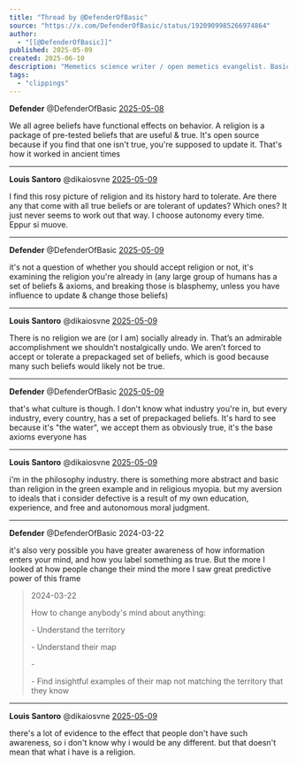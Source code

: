 ```yaml
---
title: "Thread by @DefenderOfBasic"
source: "https://x.com/DefenderOfBasic/status/1920909985266974864"
author:
  - "[[@DefenderOfBasic]]"
published: 2025-05-09
created: 2025-06-10
description: "Memetics science writer / open memetics evangelist. Basically trying to do culture engineering transparently. Does that make sense?"
tags:
  - "clippings"
---
```

**Defender** @DefenderOfBasic [2025-05-08](https://x.com/DefenderOfBasic/status/1920626004285866408)

We all agree beliefs have functional effects on behavior. A religion is a package of pre-tested beliefs that are useful & true. It's open source because if you find that one isn't true, you're supposed to update it. That's how it worked in ancient times

---

**Louis Santoro** @dikaiosvne [2025-05-09](https://x.com/dikaiosvne/status/1920743849879642356)

I find this rosy picture of religion and its history hard to tolerate. Are there any that come with all true beliefs or are tolerant of updates? Which ones? It just never seems to work out that way. I choose autonomy every time. Eppur si muove.

---

**Defender** @DefenderOfBasic [2025-05-09](https://x.com/DefenderOfBasic/status/1920895808708255874)

it's not a question of whether you should accept religion or not, it's examining the religion you're already in (any large group of humans has a set of beliefs & axioms, and breaking those is blasphemy, unless you have influence to update & change those beliefs)

---

**Louis Santoro** @dikaiosvne [2025-05-09](https://x.com/dikaiosvne/status/1920903275844370846)

There is no religion we are (or I am) socially already in. That’s an admirable accomplishment we shouldn’t nostalgically undo. We aren’t forced to accept or tolerate a prepackaged set of beliefs, which is good because many such beliefs would likely not be true.

---

**Defender** @DefenderOfBasic [2025-05-09](https://x.com/DefenderOfBasic/status/1920904043947270583)

that's what culture is though. I don't know what industry you're in, but every industry, every country, has a set of prepackaged beliefs. It's hard to see because it's "the water", we accept them as obviously true, it's the base axioms everyone has

---

**Louis Santoro** @dikaiosvne [2025-05-09](https://x.com/dikaiosvne/status/1920909511813963954)

i'm in the philosophy industry. there is something more abstract and basic than religion in the green example and in religious myopia. but my aversion to ideals that i consider defective is a result of my own education, experience, and free and autonomous moral judgment.

---

**Defender** @DefenderOfBasic 2024-03-22

it's also very possible you have greater awareness of how information enters your mind, and how you label something as true. But the more I looked at how people change their mind the more I saw great predictive power of this frame

> 2024-03-22
> 
> How to change anybody's mind about anything:
> 
> \- Understand the territory
> 
> \- Understand their map
> 
> \- <make it emotionally safe for them to change their mind>
> 
> \- Find insightful examples of their map not matching the territory that they know

---

**Louis Santoro** @dikaiosvne [2025-05-09](https://x.com/dikaiosvne/status/1920915427716215063)

there's a lot of evidence to the effect that people don't have such awareness, so i don't know why i would be any different. but that doesn't mean that what i have is a religion.